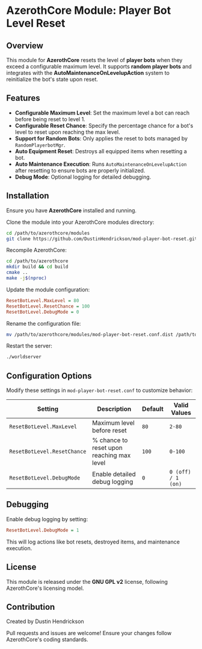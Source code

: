 # AzerothCore Module: Player Bot Level Reset

## Overview

This module for **AzerothCore** resets the level of **player bots** when they exceed a configurable maximum level. It supports **random player bots** and integrates with the **AutoMaintenanceOnLevelupAction** system to reinitialize the bot's state upon reset.

## Features

- **Configurable Maximum Level**: Set the maximum level a bot can reach before being reset to level 1.
- **Configurable Reset Chance**: Specify the percentage chance for a bot's level to reset upon reaching the max level.
- **Support for Random Bots**: Only applies the reset to bots managed by `RandomPlayerbotMgr`.
- **Auto Equipment Reset**: Destroys all equipped items when resetting a bot.
- **Auto Maintenance Execution**: Runs `AutoMaintenanceOnLevelupAction` after resetting to ensure bots are properly initialized.
- **Debug Mode**: Optional logging for detailed debugging.

## Installation

Ensure you have **AzerothCore** installed and running.

Clone the module into your AzerothCore modules directory:
```sh
cd /path/to/azerothcore/modules
git clone https://github.com/DustinHendrickson/mod-player-bot-reset.git
```

Recompile AzerothCore:
```sh
cd /path/to/azerothcore
mkdir build && cd build
cmake ..
make -j$(nproc)
```

Update the module configuration:
```ini
ResetBotLevel.MaxLevel = 80
ResetBotLevel.ResetChance = 100
ResetBotLevel.DebugMode = 0
```

Rename the configuration file:
```sh
mv /path/to/azerothcore/modules/mod-player-bot-reset.conf.dist /path/to/azerothcore/modules/mod-player-bot-reset.conf
```

Restart the server:
```sh
./worldserver
```

## Configuration Options

Modify these settings in `mod-player-bot-reset.conf` to customize behavior:

| Setting                     | Description                               | Default | Valid Values       |
| --------------------------- | ----------------------------------------- | ------- | ------------------ |
| `ResetBotLevel.MaxLevel`    | Maximum level before reset                | `80`    | `2-80`             |
| `ResetBotLevel.ResetChance` | % chance to reset upon reaching max level | `100`   | `0-100`            |
| `ResetBotLevel.DebugMode`   | Enable detailed debug logging             | `0`     | `0 (off) / 1 (on)` |

## Debugging

Enable debug logging by setting:

```ini
ResetBotLevel.DebugMode = 1
```

This will log actions like bot resets, destroyed items, and maintenance execution.

## License

This module is released under the **GNU GPL v2** license, following AzerothCore's licensing model.

## Contribution

Created by Dustin Hendrickson

Pull requests and issues are welcome! Ensure your changes follow AzerothCore's coding standards.
